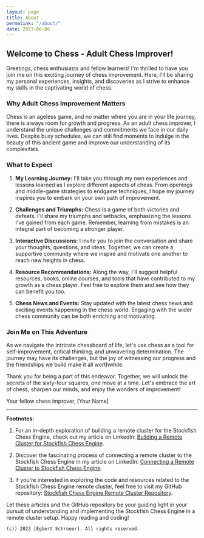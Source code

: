 ```yaml
---
layout: page
title: About
permalink: "/about/"
date: 2023-08-06
---
```


## Welcome to Chess - Adult Chess Improver!

Greetings, chess enthusiasts and fellow learners! I'm thrilled to have you join me on this exciting journey of chess improvement. Here, I'll be sharing my personal experiences, insights, and discoveries as I strive to enhance my skills in the captivating world of chess.

### Why Adult Chess Improvement Matters

Chess is an ageless game, and no matter where you are in your life journey, there is always room for growth and progress. As an adult chess improver, I understand the unique challenges and commitments we face in our daily lives. Despite busy schedules, we can still find moments to indulge in the beauty of this ancient game and improve our understanding of its complexities.

### What to Expect

1. **My Learning Journey:** I'll take you through my own experiences and lessons learned as I explore different aspects of chess. From openings and middle-game strategies to endgame techniques, I hope my journey inspires you to embark on your own path of improvement.

2. **Challenges and Triumphs:** Chess is a game of both victories and defeats. I'll share my triumphs and setbacks, emphasizing the lessons I've gained from each game. Remember, learning from mistakes is an integral part of becoming a stronger player.

3. **Interactive Discussions:** I invite you to join the conversation and share your thoughts, questions, and ideas. Together, we can create a supportive community where we inspire and motivate one another to reach new heights in chess.

4. **Resource Recommendations:** Along the way, I'll suggest helpful resources, books, online courses, and tools that have contributed to my growth as a chess player. Feel free to explore them and see how they can benefit you too.

5. **Chess News and Events:** Stay updated with the latest chess news and exciting events happening in the chess world. Engaging with the wider chess community can be both enriching and motivating.

### Join Me on This Adventure

As we navigate the intricate chessboard of life, let's use chess as a tool for self-improvement, critical thinking, and unwavering determination. The journey may have its challenges, but the joy of witnessing our progress and the friendships we build make it all worthwhile.

Thank you for being a part of this endeavor. Together, we will unlock the secrets of the sixty-four squares, one move at a time. Let's embrace the art of chess, sharpen our minds, and enjoy the wonders of improvement!

Your fellow chess improver, [Your Name]

---

**Footnotes:**

1. For an in-depth exploration of building a remote cluster for the Stockfish Chess Engine, check out my article on LinkedIn: [Building a Remote Cluster for Stockfish Chess Engine](https://www.linkedin.com/pulse/building-remote-cluster-stockfish-chess-engine-egbert-schr%C3%B6er/).

2. Discover the fascinating process of connecting a remote cluster to the Stockfish Chess Engine in my article on LinkedIn: [Connecting a Remote Cluster to Stockfish Chess Engine](https://www.linkedin.com/pulse/connecting-remote-cluster-stockfish-chess-engine-egbert-schr%C3%B6er/).

3. If you're interested in exploring the code and resources related to the Stockfish Chess Engine remote cluster, feel free to visit my GitHub repository: [Stockfish Chess Engine Remote Cluster Repository](https://github.com/Egbert-Azure/stockfish-cluster).

Let these articles and the GitHub repository be your guiding light in your pursuit of understanding and implementing the Stockfish Chess Engine in a remote cluster setup. Happy reading and coding!
```
(c)) 2023 [Egbert Schroeer]. All rights reserved.
